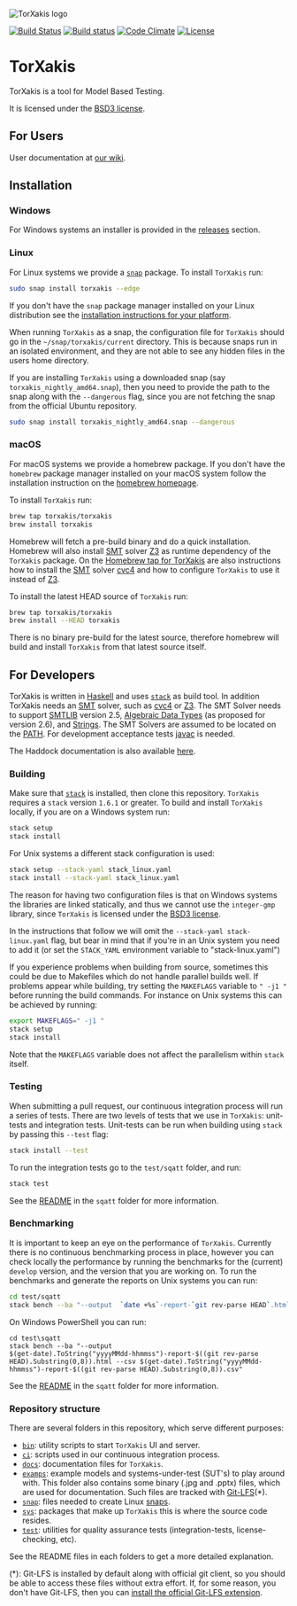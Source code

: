 ![TorXakis logo](https://git.io/vFvfj "TorXakis")

[![Build Status](https://semaphoreci.com/api/v1/capitanbatata/torxakis/branches/develop/badge.svg)](https://semaphoreci.com/capitanbatata/torxakis)
[![Build status](https://ci.appveyor.com/api/projects/status/sv3e96co0019taf9/branch/develop?svg=true)](https://ci.appveyor.com/project/keremispirli/torxakis/branch/develop)
[![Code Climate](https://codeclimate.com/github/TorXakis/TorXakis/badges/gpa.svg)](https://codeclimate.com/github/TorXakis/TorXakis)
[![License](https://img.shields.io/badge/License-BSD%203--Clause-blue.svg)](https://opensource.org/licenses/BSD-3-Clause)

# TorXakis

TorXakis is a tool for Model Based Testing.

It is licensed under the [BSD3 license](LICENSE).

## For Users
User documentation at [our wiki](https://github.com/TorXakis/TorXakis/wiki).

## Installation

### Windows
For Windows systems an installer is provided in the [releases][13] section.

### Linux

For Linux systems we provide a [`snap`][12] package. To install `TorXakis`
run:

```sh
sudo snap install torxakis --edge
```

If you don't have the `snap` package manager installed on your Linux
distribution see the [installation instructions for your platform][14].

When running `TorXakis` as a snap, the configuration file for `TorXakis` should
go in the `~/snap/torxakis/current` directory. This is because snaps run in an
isolated environment, and they are not able to see any hidden files in the
users home directory.

If you are installing `TorXakis` using a downloaded snap (say
`torxakis_nightly_amd64.snap`), then you need to provide the path to the snap
along with the `--dangerous` flag, since you are not fetching the snap from the
official Ubuntu repository.

```sh
sudo snap install torxakis_nightly_amd64.snap --dangerous
```

### macOS ###

For macOS systems we provide a homebrew package. If you don't have the
`homebrew` package manager installed on your macOS system follow the
installation instruction on the [homebrew homepage](https://brew.sh/).

To install `TorXakis` run:

```sh
brew tap torxakis/torxakis
brew install torxakis
```
Homebrew will fetch a pre-build binary and do a quick installation.
Homebrew will also install [SMT][1] solver [Z3][3] as runtime dependency of the
`TorXakis` package. On the [Homebrew tap for
TorXakis](https://github.com/TorXakis/homebrew-TorXakis) are also instructions
how to install the [SMT][1] solver [cvc4][2] and how to configure `TorXakis` to
use it instead of [Z3][3].

To install the latest HEAD source of `TorXakis` run:

```sh
brew tap torxakis/torxakis
brew install --HEAD torxakis
```
There is no binary pre-build for the latest source, therefore homebrew will
build and install `TorXakis` from that latest source itself.

## For Developers

TorXakis is written in [Haskell](https://www.haskell.org) and
uses [`stack`][9] as build tool. In addition
TorXakis needs an [SMT][1] solver, such as [cvc4][2] or [Z3][3]. The SMT Solver
needs to support [SMTLIB][4] version 2.5, [Algebraic Data Types][5] (as
proposed for version 2.6), and [Strings][6]. The SMT Solvers are assumed to be
located on the [PATH][7]. For development acceptance tests [javac][8] is needed.

The Haddock documentation is also
available [here](https://torxakis.github.io/TorXakis/doc/index.html).

### Building

Make sure that [`stack`][10] is installed, then clone this repository.
`TorXakis` requires a `stack` version `1.6.1` or greater. To build and install
`TorXakis` locally, if you are on a Windows system run:

```sh
stack setup
stack install
```

For Unix systems a different stack configuration is used:

```sh
stack setup --stack-yaml stack_linux.yaml
stack install --stack-yaml stack_linux.yaml
```

The reason for having two configuration files is that on Windows systems the
libraries are linked statically, and thus we cannot use the `integer-gmp`
library, since `TorXakis` is licensed under the [BSD3 license](LICENSE).

In the instructions that follow we will omit the `--stack-yaml
stack-linux.yaml` flag, but bear in mind that if you're in an Unix system you
need to add it (or set the `STACK_YAML` environment variable to
"stack-linux.yaml")

If you experience problems when building from source, sometimes this could be
due to Makefiles which do not handle parallel builds well. If problems appear
while building, try setting the `MAKEFLAGS` variable to `" -j1 "` before
running the build commands. For instance on Unix systems this can be achieved
by running:

```sh
export MAKEFLAGS=" -j1 "
stack setup
stack install 
```

Note that the `MAKEFLAGS` variable does not affect the parallelism within
`stack` itself.

### Testing

When submitting a pull request, our continuous integration process will run a
series of tests. There are two levels of tests that we use in `TorXakis`:
unit-tests and integration tests. Unit-tests can be run when building using
`stack` by passing this `--test` flag:

```sh
stack install --test
```

To run the integration tests go to the `test/sqatt` folder, and run:

```sh
stack test
```

See the [README](test/sqatt/README.md) in the `sqatt` folder for more
information.

### Benchmarking

It is important to keep an eye on the performance of `TorXakis`. Currently
there is no continuous benchmarking process in place, however you can check
locally the performance by running the benchmarks for the (current) `develop`
version, and the version that you are working on. To run the benchmarks and
generate the reports on Unix systems you can run:

```sh
cd test/sqatt
stack bench --ba "--output  `date +%s`-report-`git rev-parse HEAD`.html --csv `date +%s`-report-`git rev-parse HEAD`.csv"
```

On Windows PowerShell you can run:

```posh
cd test\sqatt
stack bench --ba "--output
$(get-date).ToString("yyyyMMdd-hhmmss")-report-$((git rev-parse
HEAD).Substring(0,8)).html --csv $(get-date).ToString("yyyyMMdd-hhmmss")-report-$((git rev-parse HEAD).Substring(0,8)).csv"
```

See the [README](test/sqatt/README.md) in the `sqatt` folder for more
information.


### Repository structure

There are several folders in this repository, which serve different purposes:

- [`bin`](bin/): utility scripts to start `TorXakis` UI and server.
- [`ci`](ci/): scripts used in our continuous integration process.
- [`docs`](docs/): documentation files for `TorXakis`.
- [`examps`](examps/): example models and systems-under-test (SUT's) to play
  around with. This folder also contains some binary (.jpg and .pptx) files,
  which are used for documentation. Such files are tracked with [Git-LFS][15](*).
- [`snap`](snap/): files needed to create Linux [snaps][12].
- [`sys`](sys/): packages that make up `TorXakis` this is where the source code
  resides.
- [`test`](test/): utilities for quality assurance tests (integration-tests,
  license-checking, etc).

See the README files in each folders to get a more detailed explanation.

(*): Git-LFS is installed by default along with official git client, so you should
     be able to access these files without extra effort. If, for some reason, you
     don't have Git-LFS, then you can [install the official Git-LFS extension][15].

[1]: https://en.wikipedia.org/wiki/Satisfiability_modulo_theories
[2]: http://cvc4.cs.stanford.edu/web/
[3]: https://github.com/Z3Prover/z3
[4]: http://smtlib.cs.uiowa.edu/
[5]: https://en.wikipedia.org/wiki/Algebraic_data_type
[6]: http://cvc4.cs.stanford.edu/wiki/Strings
[7]: https://en.wikipedia.org/wiki/PATH_(variable)
[8]: https://www.oracle.com/technetwork/java/javase/downloads/jdk8-downloads-2133151.html
[9]: https://www.haskellstack.org
[10]: https://docs.haskellstack.org/en/stable/install_and_upgrade/
[11]: https://github.com/TorXakis/TorXakis/issues/40
[12]: https://www.ubuntu.com/desktop/snappy
[13]: https://github.com/TorXakis/TorXakis/releases
[14]: https://docs.snapcraft.io/core/install
[15]: https://git-lfs.github.com/
